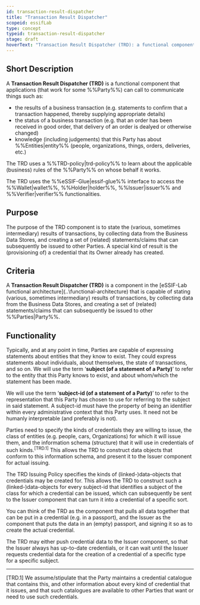 ```yaml
---
id: transaction-result-dispatcher
title: "Transaction Result Dispatcher"
scopeid: essifLab
type: concept
typeid: transaction-result-dispatcher
stage: draft
hoverText: "Transaction Result Dispatcher (TRD): a functional component that is capable of stating (various, sometimes intermediary) results of transactions, by collecting data from the Business Data Stores, and creating a set of (related) statements/claims that can subsequently be issued to other Parties."
---
```


## Short Description
A **Transaction Result Dispatcher (TRD)** is a functional component that applications (that work for some %%Party%%) can call to communicate things such as: 
- the results of a business transaction (e.g. statements to confirm that a transaction happened, thereby supplying appropriate details)
- the status of a business transaction (e.g. that an order has been received in good order, that delivery of an order is dealyed or otherwise changed)
- knowledge (including judgements) that this Party has about %%Entities|entity%% (people, organizations, things, orders, deliveries, etc.)

The TRD uses a %%TRD-policy|trd-policy%% to learn about the applicable (business) rules of the %%Party%% on whose behalf it works.

The TRD uses the %%eSSIF-Glue|essif-glue%% interface to access the %%Wallet|wallet%%, %%Holder|holder%%, %%Issuer|issuer%% and %%Verifier|verifier%% functionalities.

## Purpose
The purpose of the TRD component is to state the (various, sometimes intermediary) results of transactions, by collecting data from the Business Data Stores, and creating a set of (related) statements/claims that can subsequently be issued to other Parties. A special kind of result is the (provisioning of) a credential that its Owner already has created.

## Criteria
A **Transaction Result Dispatcher (TRD)** is a component in the [eSSIF-Lab functional architecture](..\functional-architecture\) that is capable of stating (various, sometimes intermediary) results of transactions, by collecting data from the Business Data Stores, and creating a set of (related) statements/claims that can subsequently be issued to other %%Parties|Party%%.

## Functionality
Typically, and at any point in time, Parties are capable of expressing statements about entities that they know to exist. They could express statements about individuals, about themselves, the state of transactions, and so on. We will use the term ‘**subject (of a statement of a Party)**’ to refer to the entity that this Party knows to exist, and about whom/which the statement has been made.

We will use the term ‘**subject-id (of a statement of a Party)**’ to refer to the representation that this Party has chosen to use for referring to the subject in said statement. A subject-id must have the property of being an identifier within every administrative context that this Party uses. It need not be humanly interpretable (and preferably is not).

Parties need to specify the kinds of credentials they are willing to issue, the class of entities (e.g. people, cars, Organizations) for which it will issue them, and the information schema (structure) that it will use in credentials of such kinds.<sup>[TRD.1]</sup> This allows the TRD to construct data objects that conform to this information schema, and present it to the Issuer component for actual issuing.

The TRD Issuing Policy specifies the kinds of (linked-)data-objects that credentials may be created for. This allows the TRD to construct such a (linked-)data-objects for every subject-id that identifies a subject of the class for which a credential can be issued, which can subsequently be sent to the Issuer component that can turn it into a credential of a specific sort.

You can think of the TRD as the component that pulls all data together that can be put in a credential (e.g. in a passport), and the Issuer as the component that puts the data in an (empty) passport, and signing it so as to create the actual credential.

The TRD may either push credential data to the Issuer component, so that the Issuer always has up-to-date credentials, or it can wait until the Issuer requests credential data for the creation of a credential of a specific type for a specific subject.

-----

[TRD.1] We assume/stipulate that the Party maintains a credential catalogue that contains this, and other information about every kind of credential that it issues, and that such catalogues are available to other Parties that want or need to use such credentials.
